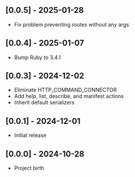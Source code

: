 ## [0.0.5] - 2025-01-28

- Fix problem preventing routes without any args

## [0.0.4] - 2025-01-07

- Bump Ruby to 3.4.1

## [0.0.3] - 2024-12-02

- Eliminate HTTP_COMMAND_CONNECTOR
- Add help, list, describe, and manifest actions
- Inherit default serializers

## [0.0.1] - 2024-12-01

- Initial release

## [0.0.0] - 2024-10-28

- Project birth
